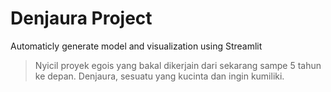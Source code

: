 # Denjaura Project
Automaticly generate model and visualization using Streamlit
> Nyicil proyek egois yang bakal dikerjain dari sekarang sampe 5 tahun ke depan.
> Denjaura, sesuatu yang kucinta dan ingin kumiliki.
